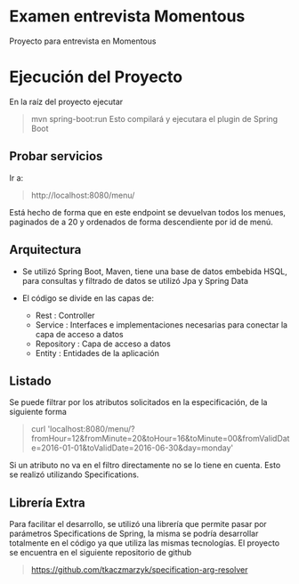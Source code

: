 # Examen entrevista Momentous

Proyecto para entrevista en Momentous


# Ejecución del Proyecto

En la raíz del proyecto ejecutar
> mvn spring-boot:run
Esto compilará y ejecutara el plugin de Spring Boot

## Probar servicios

Ir a:
> http://localhost:8080/menu/

Está hecho de forma que en este endpoint se devuelvan todos los menues, paginados de a 20 y ordenados de forma descendiente por id de menú.


## Arquitectura

- Se utilizó Spring Boot, Maven, tiene una base de datos embebida HSQL, para consultas y filtrado de datos se utilizó Jpa y Spring Data

- El código se divide en las capas de:

  - Rest : Controller
  - Service : Interfaces e implementaciones necesarias para conectar la capa de acceso a datos
  - Repository : Capa de acceso a datos
  - Entity : Entidades de la aplicación

## Listado

Se puede filtrar por los atributos solicitados en la especificación, de la siguiente forma
> curl 'localhost:8080/menu/?fromHour=12&fromMinute=20&toHour=16&toMinute=00&fromValidDate=2016-01-01&toValidDate=2016-06-30&day=monday'

Si un atributo no va en el filtro directamente no se lo tiene en cuenta. Esto se realizó utilizando Specifications.

## Librería Extra

Para facilitar el desarrollo, se utilizó una librería que permite pasar por parámetros Specifications de Spring, la misma se podría desarrollar totalmente en el código ya que utiliza las mismas tecnologías. El proyecto se encuentra en el siguiente repositorio de github

> https://github.com/tkaczmarzyk/specification-arg-resolver
